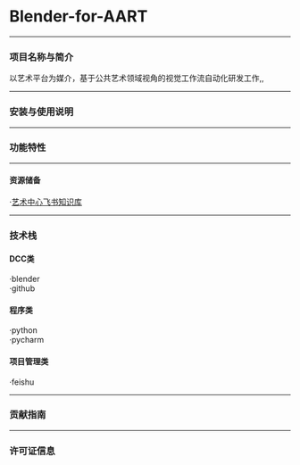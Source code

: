 # Blender-for-AART 
___
### 项目名称与简介
以艺术平台为媒介，基于公共艺术领域视角的视觉工作流自动化研发工作,,
___
### 安装与使用说明
___
### 功能特性
___
#### 资源储备
·[艺术中心飞书知识库](https://lcnz16b10gl2.feishu.cn/wiki/Vgy5wDCPjixUwRk3SMNc3fEonPc?from=from_copylink)
___
### 技术栈
#### DCC类
·blender<br>·github<br>
#### 程序类
·python <br>·pycharm
#### 项目管理类
·feishu<br>
___
### 贡献指南
___
### 许可证信息
